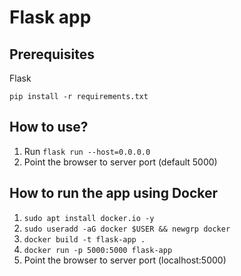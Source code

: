 # Flask app

## Prerequisites
Flask
```
pip install -r requirements.txt
```

## How to use?

1. Run `flask run --host=0.0.0.0`
2. Point the browser to server port (default 5000)

## How to run the app using Docker
1. `sudo apt install docker.io -y`
2. `sudo useradd -aG docker $USER && newgrp docker`
3. `docker build -t flask-app .`
4. `docker run -p 5000:5000 flask-app`
5. Point the browser to server port (localhost:5000)
